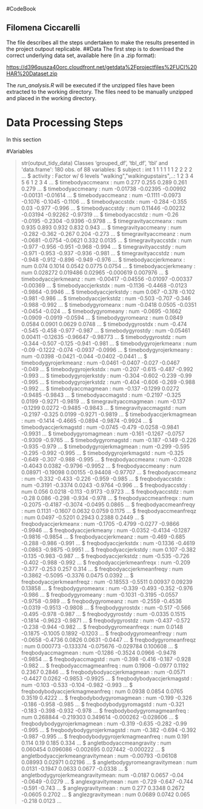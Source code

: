 #CodeBook
## Filomena Ciccarelli
The file describes all the steps undertaken to make the results presented in the project outpout replicable.
##Data
The first step is to download the correct underlying data set, available here (in a .zip format):

https://d396qusza40orc.cloudfront.net/getdata%2Fprojectfiles%2FUCI%20HAR%20Dataset.zip

The *run_analysis.R* will be executed if the unzipped files have been extracted to the working directory. The files need to be manually unzipped and placed in the working directory.

# Data Processing Steps
In this section 

#Variables
> str(output_tidy_data)
Classes ‘grouped_df’, ‘tbl_df’, ‘tbl’ and 'data.frame':	180 obs. of  88 variables:
 $ subject                          : int  1 1 1 1 1 1 2 2 2 2 ...
 $ activity                         : Factor w/ 6 levels "walking","walkingupstairs",..: 1 2 3 4 5 6 1 2 3 4 ...
 $ timebodyaccmeanx                 : num  0.277 0.255 0.289 0.261 0.279 ...
 $ timebodyaccmeany                 : num  -0.01738 -0.02395 -0.00992 -0.00131 -0.01614 ...
 $ timebodyaccmeanz                 : num  -0.1111 -0.0973 -0.1076 -0.1045 -0.1106 ...
 $ timebodyaccstdx                  : num  -0.284 -0.355 0.03 -0.977 -0.996 ...
 $ timebodyaccstdy                  : num  0.11446 -0.00232 -0.03194 -0.92262 -0.97319 ...
 $ timebodyaccstdz                  : num  -0.26 -0.0195 -0.2304 -0.9396 -0.9798 ...
 $ timegravityaccmeanx              : num  0.935 0.893 0.932 0.832 0.943 ...
 $ timegravityaccmeany              : num  -0.282 -0.362 -0.267 0.204 -0.273 ...
 $ timegravityaccmeanz              : num  -0.0681 -0.0754 -0.0621 0.332 0.0135 ...
 $ timegravityaccstdx               : num  -0.977 -0.956 -0.951 -0.968 -0.994 ...
 $ timegravityaccstdy               : num  -0.971 -0.953 -0.937 -0.936 -0.981 ...
 $ timegravityaccstdz               : num  -0.948 -0.912 -0.896 -0.949 -0.976 ...
 $ timebodyaccjerkmeanx             : num  0.074 0.1014 0.0542 0.0775 0.0754 ...
 $ timebodyaccjerkmeany             : num  0.028272 0.019486 0.02965 -0.000619 0.007976 ...
 $ timebodyaccjerkmeanz             : num  -0.00417 -0.04556 -0.01097 -0.00337 -0.00369 ...
 $ timebodyaccjerkstdx              : num  -0.1136 -0.4468 -0.0123 -0.9864 -0.9946 ...
 $ timebodyaccjerkstdy              : num  0.067 -0.378 -0.102 -0.981 -0.986 ...
 $ timebodyaccjerkstdz              : num  -0.503 -0.707 -0.346 -0.988 -0.992 ...
 $ timebodygyromeanx                : num  -0.0418 0.0505 -0.0351 -0.0454 -0.024 ...
 $ timebodygyromeany                : num  -0.0695 -0.1662 -0.0909 -0.0919 -0.0594 ...
 $ timebodygyromeanz                : num  0.0849 0.0584 0.0901 0.0629 0.0748 ...
 $ timebodygyrostdx                 : num  -0.474 -0.545 -0.458 -0.977 -0.987 ...
 $ timebodygyrostdy                 : num  -0.05461 0.00411 -0.12635 -0.96647 -0.98773 ...
 $ timebodygyrostdz                 : num  -0.344 -0.507 -0.125 -0.941 -0.981 ...
 $ timebodygyrojerkmeanx            : num  -0.09 -0.1222 -0.074 -0.0937 -0.0996 ...
 $ timebodygyrojerkmeany            : num  -0.0398 -0.0421 -0.044 -0.0402 -0.0441 ...
 $ timebodygyrojerkmeanz            : num  -0.0461 -0.0407 -0.027 -0.0467 -0.049 ...
 $ timebodygyrojerkstdx             : num  -0.207 -0.615 -0.487 -0.992 -0.993 ...
 $ timebodygyrojerkstdy             : num  -0.304 -0.602 -0.239 -0.99 -0.995 ...
 $ timebodygyrojerkstdz             : num  -0.404 -0.606 -0.269 -0.988 -0.992 ...
 $ timebodyaccmagmean               : num  -0.137 -0.1299 0.0272 -0.9485 -0.9843 ...
 $ timebodyaccmagstd                : num  -0.2197 -0.325 0.0199 -0.9271 -0.9819 ...
 $ timegravityaccmagmean            : num  -0.137 -0.1299 0.0272 -0.9485 -0.9843 ...
 $ timegravityaccmagstd             : num  -0.2197 -0.325 0.0199 -0.9271 -0.9819 ...
 $ timebodyaccjerkmagmean           : num  -0.1414 -0.4665 -0.0894 -0.9874 -0.9924 ...
 $ timebodyaccjerkmagstd            : num  -0.0745 -0.479 -0.0258 -0.9841 -0.9931 ...
 $ timebodygyromagmean              : num  -0.161 -0.1267 -0.0757 -0.9309 -0.9765 ...
 $ timebodygyromagstd               : num  -0.187 -0.149 -0.226 -0.935 -0.979 ...
 $ timebodygyrojerkmagmean          : num  -0.299 -0.595 -0.295 -0.992 -0.995 ...
 $ timebodygyrojerkmagstd           : num  -0.325 -0.649 -0.307 -0.988 -0.995 ...
 $ freqbodyaccmeanx                 : num  -0.2028 -0.4043 0.0382 -0.9796 -0.9952 ...
 $ freqbodyaccmeany                 : num  0.08971 -0.19098 0.00155 -0.94408 -0.97707 ...
 $ freqbodyaccmeanz                 : num  -0.332 -0.433 -0.226 -0.959 -0.985 ...
 $ freqbodyaccstdx                  : num  -0.3191 -0.3374 0.0243 -0.9764 -0.996 ...
 $ freqbodyaccstdy                  : num  0.056 0.0218 -0.113 -0.9173 -0.9723 ...
 $ freqbodyaccstdz                  : num  -0.28 0.086 -0.298 -0.934 -0.978 ...
 $ freqbodyaccmeanfreqx             : num  -0.2075 -0.4187 -0.3074 -0.0495 0.0865 ...
 $ freqbodyaccmeanfreqy             : num  0.1131 -0.1607 0.0632 0.0759 0.1175 ...
 $ freqbodyaccmeanfreqz             : num  0.0497 -0.5201 0.2943 0.2388 0.2449 ...
 $ freqbodyaccjerkmeanx             : num  -0.1705 -0.4799 -0.0277 -0.9866 -0.9946 ...
 $ freqbodyaccjerkmeany             : num  -0.0352 -0.4134 -0.1287 -0.9816 -0.9854 ...
 $ freqbodyaccjerkmeanz             : num  -0.469 -0.685 -0.288 -0.986 -0.991 ...
 $ freqbodyaccjerkstdx              : num  -0.1336 -0.4619 -0.0863 -0.9875 -0.9951 ...
 $ freqbodyaccjerkstdy              : num  0.107 -0.382 -0.135 -0.983 -0.987 ...
 $ freqbodyaccjerkstdz              : num  -0.535 -0.726 -0.402 -0.988 -0.992 ...
 $ freqbodyaccjerkmeanfreqx         : num  -0.209 -0.377 -0.253 0.257 0.314 ...
 $ freqbodyaccjerkmeanfreqy         : num  -0.3862 -0.5095 -0.3376 0.0475 0.0392 ...
 $ freqbodyaccjerkmeanfreqz         : num  -0.18553 -0.5511 0.00937 0.09239 0.13858 ...
 $ freqbodygyromeanx                : num  -0.339 -0.493 -0.352 -0.976 -0.986 ...
 $ freqbodygyromeany                : num  -0.1031 -0.3195 -0.0557 -0.9758 -0.989 ...
 $ freqbodygyromeanz                : num  -0.2559 -0.4536 -0.0319 -0.9513 -0.9808 ...
 $ freqbodygyrostdx                 : num  -0.517 -0.566 -0.495 -0.978 -0.987 ...
 $ freqbodygyrostdy                 : num  -0.0335 0.1515 -0.1814 -0.9623 -0.9871 ...
 $ freqbodygyrostdz                 : num  -0.437 -0.572 -0.238 -0.944 -0.982 ...
 $ freqbodygyromeanfreqx            : num  0.0148 -0.1875 -0.1005 0.1892 -0.1203 ...
 $ freqbodygyromeanfreqy            : num  -0.0658 -0.4736 0.0826 0.0631 -0.0447 ...
 $ freqbodygyromeanfreqz            : num  0.000773 -0.133374 -0.075676 -0.029784 0.100608 ...
 $ freqbodyaccmagmean               : num  -0.1286 -0.3524 0.0966 -0.9478 -0.9854 ...
 $ freqbodyaccmagstd                : num  -0.398 -0.416 -0.187 -0.928 -0.982 ...
 $ freqbodyaccmagmeanfreq           : num  0.1906 -0.0977 0.1192 0.2367 0.2846 ...
 $ freqbodybodyaccjerkmagmean       : num  -0.0571 -0.4427 0.0262 -0.9853 -0.9925 ...
 $ freqbodybodyaccjerkmagstd        : num  -0.103 -0.533 -0.104 -0.982 -0.993 ...
 $ freqbodybodyaccjerkmagmeanfreq   : num  0.0938 0.0854 0.0765 0.3519 0.4222 ...
 $ freqbodybodygyromagmean          : num  -0.199 -0.326 -0.186 -0.958 -0.985 ...
 $ freqbodybodygyromagstd           : num  -0.321 -0.183 -0.398 -0.932 -0.978 ...
 $ freqbodybodygyromagmeanfreq      : num  0.268844 -0.219303 0.349614 -0.000262 -0.028606 ...
 $ freqbodybodygyrojerkmagmean      : num  -0.319 -0.635 -0.282 -0.99 -0.995 ...
 $ freqbodybodygyrojerkmagstd       : num  -0.382 -0.694 -0.392 -0.987 -0.995 ...
 $ freqbodybodygyrojerkmagmeanfreq  : num  0.191 0.114 0.19 0.185 0.334 ...
 $ angletbodyaccmeangravity         : num  0.060454 0.096086 -0.002695 0.027442 -0.000222 ...
 $ angletbodyaccjerkmeangravitymean : num  -0.00793 -0.06108 0.08993 0.02971 0.02196 ...
 $ angletbodygyromeangravitymean    : num  0.0131 -0.1947 0.0633 0.0677 -0.0338 ...
 $ angletbodygyrojerkmeangravitymean: num  -0.0187 0.0657 -0.04 -0.0649 -0.0279 ...
 $ anglexgravitymean                : num  -0.729 -0.647 -0.744 -0.591 -0.743 ...
 $ angleygravitymean                : num  0.277 0.3348 0.2672 -0.0605 0.2702 ...
 $ anglezgravitymean                : num  0.0689 0.0742 0.065 -0.218 0.0123 ...
